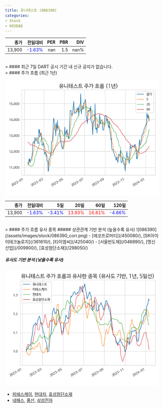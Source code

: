 ```yaml
---
title: 유니테스트 (086390)
categories:
- Stock
- KOSDAQ
---
```


|종가|전일대비|PER|PBR|DIV|
|---:|-------:|--:|--:|--:|
|13,900|<span style="color: blue">-1.63%</span>|nan|1.5|nan%|

<!-- more -->

<br>
> #### 최근 7일 DART 공시
기간 내 신규 공지가 없습니다.

<br>
> #### 주가 흐름 (최근 1년)

![086390](/assets/images/stock/086390.png)

|종가|전일대비|5일|20일|60일|120일|
|---:|-------:|--:|---:|---:|----:|
|13,900|<span style="color: blue">-1.63%</span>|<span style="color: blue">-3.41%</span>|<span style="color: red">13.93%</span>|<span style="color: red">16.81%</span>|<span style="color: blue">-4.66%</span>|

<br>
> #### 주가 흐름 유사 종목
##### 상관관계 기반 분석 (높을수록 유사)
![086390](/assets/images/stock/086390_corr.png)
- [에코프로머티](/450080/), [SK아이이테크놀로지](/361610/), [티이엠씨](/425040/)
- [서울반도체](/046890/), [명신산업](/009900/), [효성첨단소재](/298050/)

##### 유사도 기반 분석 (낮을수록 유사)	
![086390](/assets/images/stock/086390_sim.png)
- [피에스케이](/319660/), [현대차](/005380/), [효성첨단소재](/298050/)
- [네패스](/033640/), [풍산](/103140/), [삼성전자](/005930/)